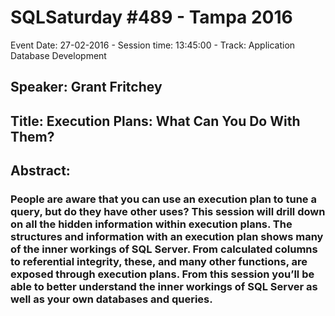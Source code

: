 # SQLSaturday #489 - Tampa 2016
Event Date: 27-02-2016 - Session time: 13:45:00 - Track: Application  Database Development
## Speaker: Grant Fritchey
## Title: Execution Plans: What Can You Do With Them?
## Abstract:
### People are aware that you can use an execution plan to tune a query, but do they have other uses? This session will drill down on all the hidden information within execution plans. The structures and information with an execution plan shows many of the inner workings of SQL Server. From calculated columns to referential integrity, these, and many other functions, are exposed through execution plans. From this session you’ll be able to better understand the inner workings of SQL Server as well as your own databases and queries.
